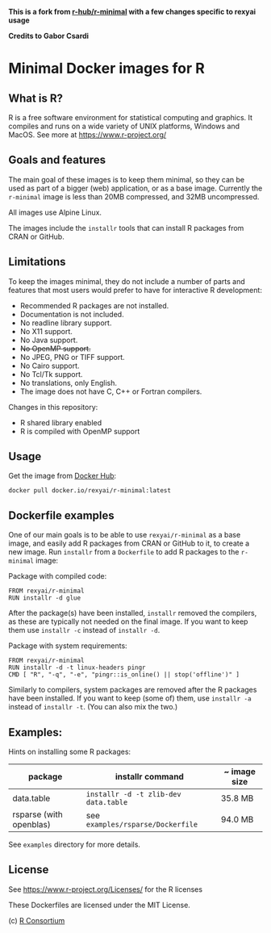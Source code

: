 **This is a fork from [r-hub/r-minimal](https://github.com/r-hub/r-minimal) with a few changes specific to rexyai usage**

**Credits to Gabor Csardi**

# Minimal Docker images for R

## What is R?

R is a free software environment for statistical computing and graphics.
It compiles and runs on a wide variety of UNIX platforms, Windows and
MacOS. See more at https://www.r-project.org/

## Goals and features

The main goal of these images is to keep them minimal, so they can be used
as part of a bigger (web) application, or as a base image. Currently the
`r-minimal` image is less than 20MB compressed, and 32MB uncompressed.

All images use Alpine Linux.

The images include the `installr` tools that can install R packages from
CRAN or GitHub.

## Limitations

To keep the images minimal, they do not include a number of parts and
features that most users would prefer to have for interactive R
development:

* Recommended R packages are not installed.
* Documentation is not included.
* No readline library support.
* No X11 support.
* No Java support.
* ~~No OpenMP support.~~
* No JPEG, PNG or TIFF support.
* No Cairo support.
* No Tcl/Tk support.
* No translations, only English.
* The image does not have C, C++ or Fortran compilers.

Changes in this repository:

* R shared library enabled
* R is compiled with OpenMP support


## Usage

Get the image from
[Docker Hub](https://hub.docker.com/repository/docker/rexyai/r-minimal):

```
docker pull docker.io/rexyai/r-minimal:latest
```

## Dockerfile examples

One of our main goals is to be able to use `rexyai/r-minimal` as a base
image, and easily add R packages from CRAN or GitHub to it, to create a
new image. Run `installr` from a `Dockerfile` to add R packages to
the `r-minimal` image:

Package with compiled code:

```
FROM rexyai/r-minimal
RUN installr -d glue
```

After the package(s) have been installed, `installr` removed the compilers,
as these are typically not needed on the final image. If you want to keep
them use `installr -c` instead of `installr -d`.

Package with system requirements:

```
FROM rexyai/r-minimal
RUN installr -d -t linux-headers pingr
CMD [ "R", "-q", "-e", "pingr::is_online() || stop('offline')" ]
```

Similarly to compilers, system packages are removed after the R packages
have been installed. If you want to keep (some of) them, use `installr -a`
instead of `installr -t`. (You can also mix the two.)

## Examples:

Hints on installing some R packages:

package                 | installr command                                          | ~ image size
----------------------- | --------------------------------------------------------- | -------------
data.table              | `installr -d -t zlib-dev data.table`                      |  35.8 MB
rsparse (with openblas) | see `examples/rsparse/Dockerfile`                         |  94.0 MB

See `examples` directory for more details.

## License

See https://www.r-project.org/Licenses/ for the R licenses

These Dockerfiles are licensed under the MIT License.

(c) [R Consortium](https://github.com/rconsortium)

